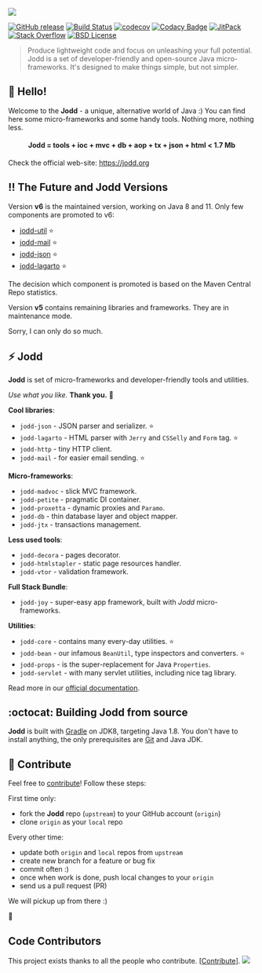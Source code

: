 ![](jodd-github-logo.png)
<br>

[![GitHub release](https://img.shields.io/github/release/oblac/jodd.svg)](https://jodd.org)
[![Build Status](https://img.shields.io/travis/oblac/jodd.svg)](https://travis-ci.org/oblac/jodd)
[![codecov](https://codecov.io/gh/oblac/jodd/branch/master/graph/badge.svg)](https://codecov.io/gh/oblac/jodd)
[![Codacy Badge](https://api.codacy.com/project/badge/Grade/0ce3a0ae3667441fbbd261f6c9e043b0)](https://www.codacy.com/app/igo_rs/jodd)
[![JitPack](https://jitpack.io/v/oblac/jodd.svg)](https://jitpack.io/#oblac/jodd)
[![Stack Overflow](https://img.shields.io/badge/stack%20overflow-jodd-4183C4.svg)](https://stackoverflow.com/questions/tagged/jodd)
[![BSD License](https://img.shields.io/badge/license-BSD--2--Clause-blue.svg)](https://jodd.org/license.html)


> Produce lightweight code and focus on unleashing your full potential. Jodd is a set of developer-friendly and open-source Java micro-frameworks. It's designed to make things simple, but not simpler.

## 👋 Hello!

Welcome to the **Jodd** - a unique, alternative world of Java :) You can find here some micro-frameworks and some handy tools. Nothing more, nothing less.

<h4 align="center">Jodd = tools + ioc + mvc + db + aop + tx + json + html < 1.7 Mb</h4>

Check the official web-site: https://jodd.org


## ‼️ The Future and Jodd Versions

Version **v6** is the maintained version, working on Java 8 and 11. Only few components are promoted to v6:

+ [jodd-util](https://github.com/oblac/jodd-util) ⭐
+ [jodd-mail](https://github.com/oblac/jodd-mail) ⭐
+ [jodd-json](https://github.com/oblac/jodd-json) ⭐
+ [jodd-lagarto](https://github.com/oblac/jodd-lagarto) ⭐

The decision which component is promoted is based on the Maven Central Repo statistics. 

Version **v5** contains remaining libraries and frameworks. They are in maintenance mode.

Sorry, I can only do so much.

## :zap: Jodd

**Jodd** is set of micro-frameworks and developer-friendly tools and utilities.

_Use what you like._ **Thank you.** 🙏

**Cool libraries**:

+ `jodd-json` - JSON parser and serializer. ⭐
+ `jodd-lagarto` - HTML parser with `Jerry` and `CSSelly` and `Form` tag. ⭐
+ `jodd-http` - tiny HTTP client.
+ `jodd-mail` - for easier email sending. ⭐

**Micro-frameworks**:

+ `jodd-madvoc` - slick MVC framework.
+ `jodd-petite` - pragmatic DI container.
+ `jodd-proxetta` - dynamic proxies and `Paramo`.
+ `jodd-db` - thin database layer and object mapper.
+ `jodd-jtx` - transactions management.

**Less used tools**:

+ `jodd-decora` - pages decorator.
+ `jodd-htmlstapler` - static page resources handler.
+ `jodd-vtor` - validation framework.

**Full Stack Bundle**:

+ `jodd-joy` - super-easy app framework, built with *Jodd* micro-frameworks.

**Utilities**:

+ `jodd-core` - contains many every-day utilities. ⭐
+ `jodd-bean` - our infamous `BeanUtil`, type inspectors and converters. ⭐
+ `jodd-props` - is the super-replacement for Java `Properties`.
+ `jodd-servlet` - with many servlet utilities, including nice tag library.

Read more in our [official documentation](http://jodd.org/doc).

## :octocat: Building Jodd from source

**Jodd** is built with [Gradle](http://gradle.org/) on JDK8,
targeting Java 1.8. You don't have to install anything,
the only prerequisites are [Git](http://help.github.com/set-up-git-redirect)
and Java JDK.

## :gift_heart: Contribute

Feel free to [contribute](CONTRIBUTING.md)! Follow these steps:

First time only:

+ fork the **Jodd** repo (`upstream`) to your GitHub account (`origin`)
+ clone `origin` as your `local` repo

Every other time:

+ update both `origin` and `local` repos from `upstream`
+ create new branch for a feature or bug fix
+ commit often :)
+ once when work is done, push local changes to your `origin`
+ send us a pull request (PR)

We will pickup up from there :)

:rocket:

## Code Contributors

This project exists thanks to all the people who contribute. [[Contribute](CONTRIBUTING.md)].
<a href="https://github.com/oblac/jodd/graphs/contributors"><img src="https://opencollective.com/jodd/contributors.svg?width=890&button=false" /></a>
